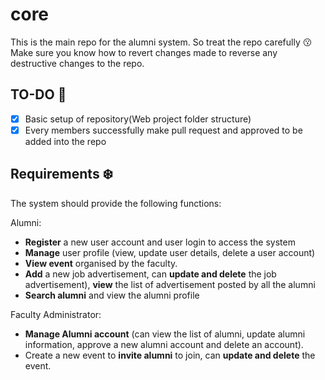# core
This is the main repo for the alumni system. So treat the repo carefully :kissing:  
Make sure you know how to revert changes made to reverse any destructive changes to the repo.   

## TO-DO :hugs:
- [x] Basic setup of repository(Web project folder structure)
- [x] Every members successfully make pull request and approved to be added into the repo

## Requirements :snowflake:
The system should provide the following functions: 

Alumni: 
* **Register** a new user account and user login to access the system 
* **Manage** user profile (view, update user details, delete a user account) 
* **View event** organised by the faculty. 
* **Add** a new job advertisement, can **update and delete** the job advertisement), **view** the list of advertisement posted by all the alumni 
* **Search alumni** and view the alumni profile 

Faculty Administrator: 
* **Manage Alumni account** (can view the list of alumni, update alumni information, approve a new alumni account and delete an account). 
* Create a new event to **invite alumni** to join, can **update and delete** the event.
